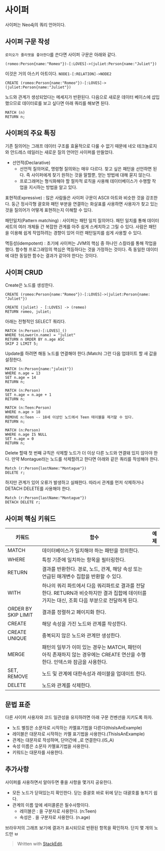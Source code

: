 # 사이퍼 

사이퍼는 Neo4j의 쿼리 언어이다. 

## 사이퍼 구문 작성

`로미오가 줄리엣을 좋아한다`를 쓴다면 사이퍼 구문은 아래와 같다. 

```
(romeo:Person{name:"Romeo"})-[:LOVES]->(juliet:Person{name:"Juliet"})
```

이것은 거의 아스키 아트이다. 
`NODE1-[:RELATION]->NODE2`

```
CREATE (romeo:Person{name:"Romeo"})-[:LOVES]->(juliet:Person{name:"Juliet"})
```

노드와 관계가 생성되었다는 메세지가 반환된다. 다음으로 새로운 데이터 베이스에 삽입했으므로 데이터로를 보고 싶다면 아래 쿼리를 해보면 된다.

```
MATCH (n)
RETURN n;
```

## 사이퍼의 주요 특징

기존 질의어는 그래프 데이터 구조를 효율적으로 다룰 수 없기 때문에 네오 테크놀로지와 안드레스 테일러는 새로운 질의 언어인 사이퍼를 만들었다. 

* 선언적(Declarative)
	* 선언적 질의어로, 명령형 질의와는 매우 다르다. 찾고 싶은 패턴을 선언하면 된다. 즉 사이퍼에게 찾기 원하는 것을 말할뿐, 얻는 방법에 대해 묻지 않는다. 
	* 프로그래머는 형식화해야 할 절차적 로직을 사용해 데이터베이스가 수행할 작업을 지시하는 방법을 알고 있다.

표현적(Expressive)
: 많은 사람들은 사이퍼 구문이 ASCII 아트와 비슷한 것을 강조한다. 둥근 정사각형 괄호와 패턴 부분을 연결하는 화살표를 사용하면 사용자가 찾고 있는 것을 질의어가 어떻게 표현하는지 이해할 수 있다.  

패턴일치(Pattern matching) 
: 사이퍼는 패턴 일치 질의어다. 패턴 일치를 통해 데이터 세트의 여러 개체들 간 복잡한 관계를 아주 쉽게 스케치하고 그릴 수 있다. 사람은 패턴을 이용해 쉽게 작업하려는 경향이 있어 이런 패턴일치를 쉽게 사용할 수 있다.

멱등성(idempotent)
: 초기에 사이퍼는 JVM의 핵심 중 하나인 스칼라를 통해 작업을 했다. 함수형 프로그래밍의 핵심은 멱등하다는 것을 가정하는 것이다. 즉 동일한 데이터에 대한 동일한 함수는 결과가 같아야 한다는 것이다.

## 사이퍼 CRUD

Create은 노드를 생성한다. 
```
CREATE (romeo:Person{name:"Romeo"})-[:LOVES]->(juliet:Person{name: "Juliet"})

CREATE (juliet) - [:LOVES] -> (remeo)
RETURN romeo, juliet;
```

아래는 전형적인 SELECT 쿼리다. 
```
MATCH (n:Person)-[:LOVES]_()
WHERE toLower(n.name) = "juliet"
RETURN n ORDER BY n.age ASC
SKIP 2 LIMIT 5;
```

Update를 하려면 해동 노드를 연결해야 한다.(Match) 
그런 다음 업데이트 할 새 값을 설정한다. 

```
MATCH (n:Person{name:"juleit"})
WHERE n.age = 13
SET n.age = 14
RETURN n;
``` 

```
MATCH (n:Person)
SET n.age = n.age + 1
RETURN n;
```

```
MATCH (n:Teen:Person)
WHERE n.age > 18
REMOVE n:Teen -- 18세 이상인 노드에서 Teen 테이블을 제거할 수 있다.
RETURN n;
```

```
MATCH (n:Person)
WHERE n.age IS NULL
SET n.age = 0
RETURN n;
```

Delete  할때 첫 번째 규칙은 삭제할 노드가 더 이상 다른 노드와 연결돼 있지 않아야 한다. 만약 Montague라는 노드를 삭제할려고 한다면 아래와 같은 쿼리를 작성해야 한다. 

```
Match (r:Person{lastName:"Montague"})
DELETE r;
```

하지만 관계가 있어 오류가 발생하고 실패한다. 따라서 관계를 먼저 삭제하거나 DETACH DELETE를 사용해야 한다.

```
Match (r:Person{lastName:"Montague"})
DETACH DELETE r;
```


## 사이퍼 핵심 키워드

|키워드|함수|예제|
|--|--|--|
|MATCH| 데이터베이스가 일치해야 하는 패턴을 정의한다.   | |
|WHERE| 특정 기준에 일치하는 항목을 필터링한다.| |
|RETURN| 결과를 반환한다. 경로, 노드, 관계, 해당 속성 또는 언급된 매개변수 집합을 반환할 수 있다.| |
|WITH|하나의 쿼리 파트에서 다음 쿼리파트로 결과를 전달한다. RETURN과 비슷하지만 결과 집합에 데이터를 가지는 대신, 조회 다음 부분으로 전달하게 된다.| |
|ORDER BY SKIP LIMIT|결과를 정렬하고 페이지화 한다.| |
|CREATE|해당 속성을 가진 노드와 관계를 작성한다.| |
|CREATE UNIQUE|중복되지 않은 노드와 관계만 생성한다.| |
|MERGE|패턴의 일부가 이미 있는 경우는 MATCH, 패턴이 아직 존재하지 않는 경우에는 CREATE 연산을 수행한다. 인덱스와 잠금을 사용한다.| |
|SET, REMOVE|노드 및 관계에 대한속성과 레이블을 업데이트 한다.| |
|DELETE|노드와 관계를 삭제한다.| |

## 문법 표준 

다른 사이퍼 사용자와 코드 일관성을 유지하려면 아래 구문 컨벤션을 지키도록 하자. 

* 노드 별칭은 소문자로 시작하는 카멜표기법을 다른다(thisIsAnExample)
* 레이블은 대문자로 시작하는 카멜 표기법을 사용한다.(ThisIsAnExample)
* 관계는 대문자로 작성하며, 단어간에 _로 연결한다.(IS_A)
* 속성 이름은 소문자 카멜표기법을 사용한다.
* 키워드는 대문자를 사용한다. 

## 추가사항

사이퍼를 사용하면서 알아두면 좋을 사항을 몇가지 공유한다. 

* 모든 노드가 닫혀있는지 확인한다. 닫는 중괄호 바로 뒤에 닫는 대괄호를 놓치기 쉽다.
* 관계의 이름 앞에 세미콜론은 필수사항이다. 
	* 레이블은 : 을 구분자로 사용한다. (n:Teen) 
	* 속성은 . 을 구분자로 사용한다. (n.age)

브라우저의 그래프 보기에 결과가 표시되므로 반환된 항목을 확인하자. 단지 몇 개의 노드만 ㅂ






> Written with [StackEdit](https://stackedit.io/).
<!--stackedit_data:
eyJoaXN0b3J5IjpbLTI2MjMzNzQxMywtMjA5MDg0NDA3MSwtNT
Y2NzU5MjUxLDIwNzgwNDc1NTEsLTkxMDk1Mjg2LC0xODkwOTk3
ODQxLC0xMTYwNDM0Mjc4LC0yOTQ3ODMxMywtNTUxNTAzNzcwLD
E4NzgwNzcyNjUsLTcxMTAxMzAxNywyMjkyNjY1NTYsNjMyNjAx
NTMyLC0xMTAzODc1ODQzLDIxMjM4MTIwOTBdfQ==
-->